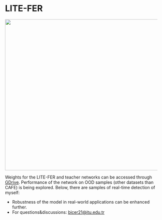 # LITE-FER
<img src=https://github.com/erhanbicerr/LITE-FER/assets/54547996/24485782-45ff-41c7-82b5-1e835175fce9 width="600" height="500" />

Weights for the LITE-FER and teacher networks can be accessed through [GDrive](https://drive.google.com/drive/folders/1oOKHnhOGpSt7WX4X0lhIpixc2428JX-y?usp=sharing). Performance of the network on OOD samples (other datasets than CAFE) is being explored. Below, there are samples of real-time detection of myself:



- Robustness of the model in real-world applications can be enhanced further.
- For questions&discussions: bicer21@itu.edu.tr

